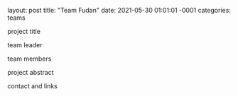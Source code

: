 layout: post
title: "Team Fudan"
date: 2021-05-30 01:01:01 -0001
categories: teams

project title

team leader

team members

project abstract

contact and links